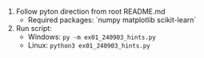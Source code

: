 1. Follow pyton direction from root README.md
    - Required packages: ´numpy matplotlib scikit-learn´
2. Run script:
    - Windows: `py -m ex01_240903_hints.py`
    - Linux: `python3 ex01_240903_hints.py`
